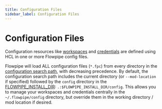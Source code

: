 ```yaml
---
title: Configuration Files
sidebar_label: Configuration Files
---
```


# Configuration Files

Configuration resources like [workspaces](/docs/reference/config-files/workspace) and [credentials](/docs/reference/config-files/credential/index) are defined using HCL in one or more Flowpipe config files.  

Flowpipe will load ALL configuration files (`*.fpc`) from every directory in the [configuration search path](/docs/reference/env-vars/flowpipe_config_path), with decreasing precedence.  By default, the configuration search path includes the current directory (or `--mod-location` if specified) followed by the `config` directory in the [FLOWPIPE_INSTALL_DIR](/docs/reference/env-vars/flowpipe_install_dir): `.:$FLOWPIPE_INSTALL_DIR/config`.  This allows you to manage your workspaces and credentials centrally in the `~/.flowpipe/config` directory, but override them in the working directory / mod location if desired.